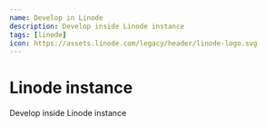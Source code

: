 ```yaml
---
name: Develop in Linode
description: Develop inside Linode instance
tags: [linode]
icon: https://assets.linode.com/legacy/header/linode-logo.svg
---
```


# Linode instance

Develop inside Linode instance